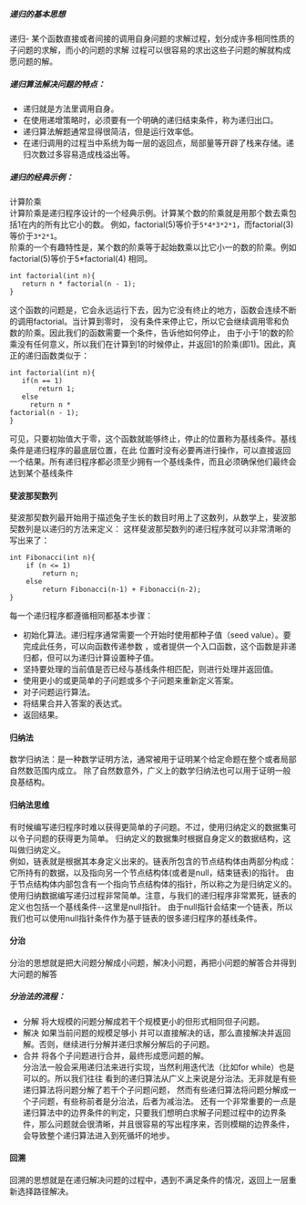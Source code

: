 ##### 递归的基本思想<br/>
递归- 某个函数直接或者间接的调用自身问题的求解过程，划分成许多相同性质的子问题的求解，而小的问题的求解
过程可以很容易的求出这些子问题的解就构成愿问题的解。
##### 递归算法解决问题的特点：<br/>

- 递归就是方法里调用自身。
- 在使用递增策略时，必须要有一个明确的递归结束条件，称为递归出口。
- 递归算法解题通常显得很简洁，但是运行效率低。
- 在递归调用的过程当中系统为每一层的返回点，局部量等开辟了栈来存储。递归次数过多容易造成栈溢出等。

##### 递归的经典示例：<br/>
计算阶乘<br/>
计算阶乘是递归程序设计的一个经典示例。计算某个数的阶乘就是用那个数去乘包括1在内的所有比它小的数。
例如，factorial(5)等价于`5*4*3*2*1`，而factorial(3)等价于`3*2*1`。<br/>
  阶乘的一个有趣特性是，某个数的阶乘等于起始数乘以比它小一的数的阶乘。例如factorial(5)等价于5*factorial(4)
  相同。
 ```
int factorial(int n){
    return n * factorial(n - 1);
}
 ```
这个函数的问题是，它会永远运行下去，因为它没有终止的地方，函数会连续不断的调用factorial。当计算到零时，
没有条件来停止它，所以它会继续调用零和负数的阶乘。因此我们的函数需要一个条件，告诉他如何停止，
由于小于1的数的阶乘没有任何意义，所以我们在计算到1的时候停止，并返回1的阶乘(即1)。因此，真正的递归函数类似于：
 ```
int factorial(int n){
    if(n == 1)
        return 1;
    else
      return n * 
factorial(n - 1);
}
 ```
可见，只要初始值大于零，这个函数就能够终止，停止的位置称为基线条件。基线条件是递归程序的最底层位置，在此
位置时没有必要再进行操作，可以直接返回一个结果。所有递归程序都必须至少拥有一个基线条件，而且必须确保他们最终会达到某个基线条件
 <br/> 
#### 斐波那契数列 <br/> 
斐波那契数列最开始用于描述兔子生长的数目时用上了这数列，从数学上，斐波那契数列是以递归的方法来定义：
这样斐波那契数列的递归程序就可以非常清晰的写出来了：
```
int Fibonacci(int n){
    if (n <= 1)  
        return n;  
    else  
        return Fibonacci(n-1) + Fibonacci(n-2);  
}
```
每一个递归程序都遵循相同都基本步骤：<br/>
- 初始化算法。递归程序通常需要一个开始时使用都种子值（seed value）。要完成此任务，可以向函数传递参数
，或者提供一个入口函数，这个函数是非递归都，但可以为递归计算设置种子值。
- 坚持要处理的当前值是否已经与基线条件相匹配，则进行处理并返回值。
- 使用更小的或更简单的子问题或多个子问题来重新定义答案。
- 对子问题运行算法。
- 将结果合并入答案的表达式。
- 返回结果。

#### 归纳法 <br/> 
数学归纳法：是一种数学证明方法，通常被用于证明某个给定命题在整个或者局部自然数范围内成立。
除了自然数意外，广义上的数学归纳法也可以用于证明一般良基结构。

#### 归纳法思维 <br/> 
有时候编写递归程序时难以获得更简单的子问题。不过，使用归纳定义的数据集可以令子问题的获得更为简单。
归纳定义的数据集时根据自身定义的数据结构，这叫做归纳定义。<br/> 
例如，链表就是根据其本身定义出来的。链表所包含的节点结构体由两部分构成：它所持有的数据，以及指向另一个节点结构体(或者是null，结束链表)的指针。
由于节点结构体内部包含有一个指向节点结构体的指针，所以称之为是归纳定义的。 <br/> 
使用归纳数据编写递归过程非常简单。注意，与我们的递归程序非常累死，链表的定义也包括一个基线条件--这里是null指针。
由于null指针会结束一个链表，所以我们也可以使用null指针条件作为基于链表的很多递归程序的基线条件。



#### 分治 <br/> 
分治的思想就是把大问题分解成小问题，解决小问题，再把小问题的解答合并得到大问题的解答
<br/>
##### 分治法的流程：
- 分解 将大规模的问题分解成若干个规模更小的但形式相同但子问题。
- 解决 如果当前问题的规模足够小 并可以直接解决的话，那么直接解决并返回解。否则，继续进行分解并递归求解分解后的子问题。
- 合并 将各个子问题进行合并，最终形成愿问题的解。<br/> 
分治法一般会采用递归法来进行实现，当然利用迭代法（比如for while）也是可以的。所以我们往往
看到的递归算法从广义上来说是分治法。无非就是有些递归算法将问题分解了若干个子问题问题，
然而有些递归算法将问题分解成一个子问题，有些称前者是分治法，后者为减治法。
还有一个非常重要的一点是递归算法中的边界条件的判定，只要我们想明白求解子问题过程中的边界条件，那么问题就会很清晰，并且很容易的写出程序来，否则模糊的边界条件，会导致整个递归算法进入到死循坏的地步。





#### 回溯 <br/>
回溯的思想就是在递归解决问题的过程中，遇到不满足条件的情况，返回上一层重新选择路径解决。 



















